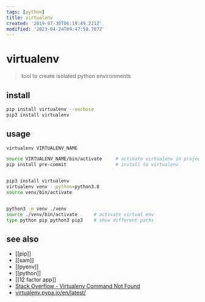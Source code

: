 ```yaml
---
tags: [python]
title: virtualenv
created: '2019-07-30T06:19:49.221Z'
modified: '2023-04-24T09:47:58.787Z'
---
```


# virtualenv

> tool to create isolated python environments

## install

```sh
pip install virtualenv --verbose
pip3 install virtualenv
```

## usage

```sh
virtualenv VIRTUALENV_NAME

source VIRTUALENV_NAME/bin/activate     # activate virtualenv in project
pip install pre-commit                  # install to virtualenv


pip3 install virtualenv
virtualenv venv --python=python3.8
source venv/bin/activate


python3 -m venv ./venv
source ./venv/bin/activate      # activate virtual env
type python pip python3 pip3    # show different paths
```

## see also

- [[pip]]
- [[sam]]
- [[pyenv]]
- [[python]]
- [[12 factor app]]
- [Stack Overflow - Virtualenv Command Not Found](https://stackoverflow.com/a/36577160)
- [virtualenv.pypa.io/en/latest/](https://virtualenv.pypa.io/en/latest/)
